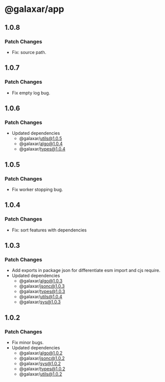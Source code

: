 # @galaxar/app

## 1.0.8

### Patch Changes

-   Fix: source path.

## 1.0.7

### Patch Changes

-   Fix empty log bug.

## 1.0.6

### Patch Changes

-   Updated dependencies
    -   @galaxar/utils@1.0.5
    -   @galaxar/algo@1.0.4
    -   @galaxar/types@1.0.4

## 1.0.5

### Patch Changes

-   Fix worker stopping bug.

## 1.0.4

### Patch Changes

-   Fix: sort features with dependencies

## 1.0.3

### Patch Changes

-   Add exports in package json for differentiate esm import and cjs require.
-   Updated dependencies
    -   @galaxar/algo@1.0.3
    -   @galaxar/jsonc@1.0.3
    -   @galaxar/types@1.0.3
    -   @galaxar/utils@1.0.4
    -   @galaxar/sys@1.0.3

## 1.0.2

### Patch Changes

-   Fix minor bugs.
-   Updated dependencies
    -   @galaxar/algo@1.0.2
    -   @galaxar/jsonc@1.0.2
    -   @galaxar/sys@1.0.2
    -   @galaxar/types@1.0.2
    -   @galaxar/utils@1.0.2

